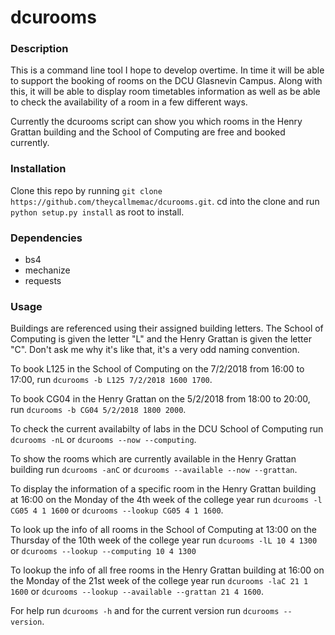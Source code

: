 # dcurooms


### Description
This is a command line tool I hope to develop overtime. In time it will be able to support the booking of rooms on the DCU Glasnevin Campus. Along with this, it will be able to display room timetables information as well as be able to check the availability of a room in a few different ways.

Currently the dcurooms script can show you which rooms in the Henry Grattan building and the School of Computing are free and booked currently.


### Installation
Clone this repo by running ```git clone https://github.com/theycallmemac/dcurooms.git```.
cd into the clone and run ```python setup.py install``` as root to install.


### Dependencies
 - bs4
 - mechanize
 - requests


### Usage
Buildings are referenced using their assigned building letters. The School of Computing is given the letter "L" and the Henry Grattan is given the letter "C". Don't ask me why it's like that, it's a very odd naming convention.

To book L125 in the School of Computing on the 7/2/2018 from 16:00 to 17:00, run ```dcurooms -b L125 7/2/2018 1600 1700```.

To book CG04 in the Henry Grattan on the 5/2/2018 from 18:00 to 20:00, run ```dcurooms -b CG04 5/2/2018 1800 2000```.

To check the current availabilty of labs in the DCU School of Computing run ```dcurooms -nL``` or ```dcurooms --now --computing```.

To show the rooms which are currently available in the Henry Grattan building run ```dcurooms -anC``` or ```dcurooms --available --now --grattan```.

To display the information of a specific room in the Henry Grattan building at 16:00 on the Monday of the 4th week of the college year run ```dcurooms -l CG05 4 1 1600``` or ```dcurooms --lookup CG05 4 1 1600```.

To look up the info of all rooms in the School of Computing at 13:00 on the Thursday of the 10th week of the college year run ```dcurooms -lL 10 4 1300``` or ```dcurooms --lookup --computing 10 4 1300```

To lookup the info of all free rooms in the Henry Grattan building at 16:00 on the Monday of the 21st week of the college year run ```dcurooms -laC 21 1 1600``` or ```dcurooms --lookup --available --grattan 21 4 1600```.

For help run ```dcurooms -h``` and for the current version run ```dcurooms --version```.
